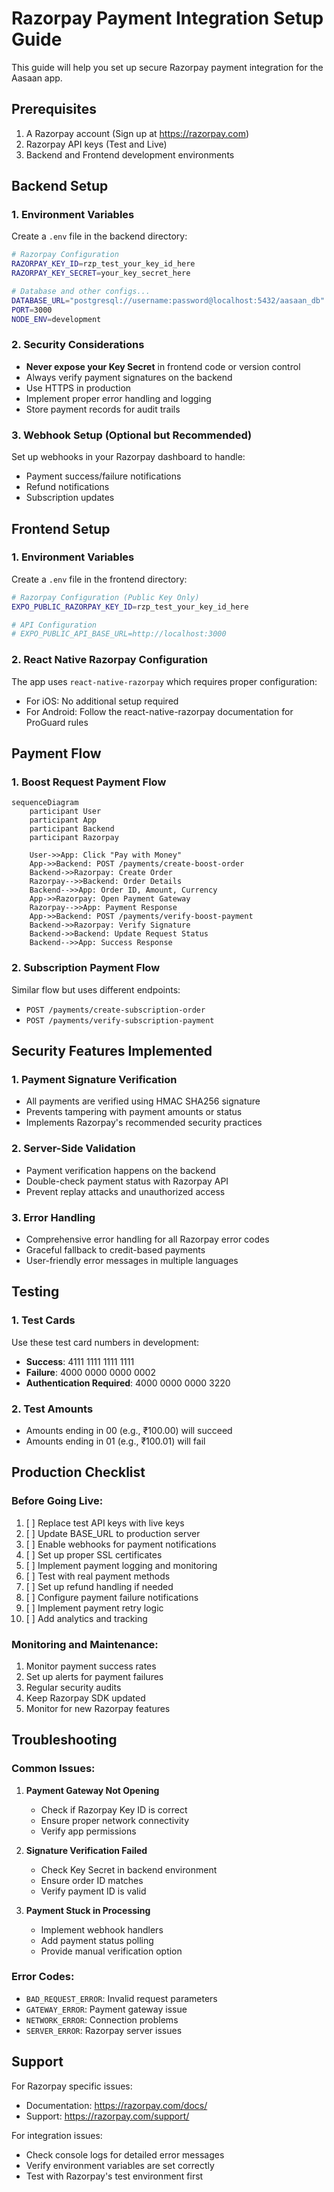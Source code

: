 # Razorpay Payment Integration Setup Guide

This guide will help you set up secure Razorpay payment integration for the Aasaan app.

## Prerequisites

1. A Razorpay account (Sign up at https://razorpay.com)
2. Razorpay API keys (Test and Live)
3. Backend and Frontend development environments

## Backend Setup

### 1. Environment Variables

Create a `.env` file in the backend directory:

```bash
# Razorpay Configuration
RAZORPAY_KEY_ID=rzp_test_your_key_id_here
RAZORPAY_KEY_SECRET=your_key_secret_here

# Database and other configs...
DATABASE_URL="postgresql://username:password@localhost:5432/aasaan_db"
PORT=3000
NODE_ENV=development
```

### 2. Security Considerations

- **Never expose your Key Secret** in frontend code or version control
- Always verify payment signatures on the backend
- Use HTTPS in production
- Implement proper error handling and logging
- Store payment records for audit trails

### 3. Webhook Setup (Optional but Recommended)

Set up webhooks in your Razorpay dashboard to handle:
- Payment success/failure notifications
- Refund notifications
- Subscription updates

## Frontend Setup

### 1. Environment Variables

Create a `.env` file in the frontend directory:

```bash
# Razorpay Configuration (Public Key Only)
EXPO_PUBLIC_RAZORPAY_KEY_ID=rzp_test_your_key_id_here

# API Configuration
# EXPO_PUBLIC_API_BASE_URL=http://localhost:3000
```

### 2. React Native Razorpay Configuration

The app uses `react-native-razorpay` which requires proper configuration:

- For iOS: No additional setup required
- For Android: Follow the react-native-razorpay documentation for ProGuard rules

## Payment Flow

### 1. Boost Request Payment Flow

```mermaid
sequenceDiagram
    participant User
    participant App
    participant Backend
    participant Razorpay

    User->>App: Click "Pay with Money"
    App->>Backend: POST /payments/create-boost-order
    Backend->>Razorpay: Create Order
    Razorpay-->>Backend: Order Details
    Backend-->>App: Order ID, Amount, Currency
    App->>Razorpay: Open Payment Gateway
    Razorpay-->>App: Payment Response
    App->>Backend: POST /payments/verify-boost-payment
    Backend->>Razorpay: Verify Signature
    Backend->>Backend: Update Request Status
    Backend-->>App: Success Response
```

### 2. Subscription Payment Flow

Similar flow but uses different endpoints:
- `POST /payments/create-subscription-order`
- `POST /payments/verify-subscription-payment`

## Security Features Implemented

### 1. Payment Signature Verification

- All payments are verified using HMAC SHA256 signature
- Prevents tampering with payment amounts or status
- Implements Razorpay's recommended security practices

### 2. Server-Side Validation

- Payment verification happens on the backend
- Double-check payment status with Razorpay API
- Prevent replay attacks and unauthorized access

### 3. Error Handling

- Comprehensive error handling for all Razorpay error codes
- Graceful fallback to credit-based payments
- User-friendly error messages in multiple languages

## Testing

### 1. Test Cards

Use these test card numbers in development:

- **Success**: 4111 1111 1111 1111
- **Failure**: 4000 0000 0000 0002
- **Authentication Required**: 4000 0000 0000 3220

### 2. Test Amounts

- Amounts ending in 00 (e.g., ₹100.00) will succeed
- Amounts ending in 01 (e.g., ₹100.01) will fail

## Production Checklist

### Before Going Live:

1. [ ] Replace test API keys with live keys
2. [ ] Update BASE_URL to production server
3. [ ] Enable webhooks for payment notifications
4. [ ] Set up proper SSL certificates
5. [ ] Implement payment logging and monitoring
6. [ ] Test with real payment methods
7. [ ] Set up refund handling if needed
8. [ ] Configure payment failure notifications
9. [ ] Implement payment retry logic
10. [ ] Add analytics and tracking

### Monitoring and Maintenance:

1. Monitor payment success rates
2. Set up alerts for payment failures
3. Regular security audits
4. Keep Razorpay SDK updated
5. Monitor for new Razorpay features

## Troubleshooting

### Common Issues:

1. **Payment Gateway Not Opening**
   - Check if Razorpay Key ID is correct
   - Ensure proper network connectivity
   - Verify app permissions

2. **Signature Verification Failed**
   - Check Key Secret in backend environment
   - Ensure order ID matches
   - Verify payment ID is valid

3. **Payment Stuck in Processing**
   - Implement webhook handlers
   - Add payment status polling
   - Provide manual verification option

### Error Codes:

- `BAD_REQUEST_ERROR`: Invalid request parameters
- `GATEWAY_ERROR`: Payment gateway issue
- `NETWORK_ERROR`: Connection problems
- `SERVER_ERROR`: Razorpay server issues

## Support

For Razorpay specific issues:
- Documentation: https://razorpay.com/docs/
- Support: https://razorpay.com/support/

For integration issues:
- Check console logs for detailed error messages
- Verify environment variables are set correctly
- Test with Razorpay's test environment first
